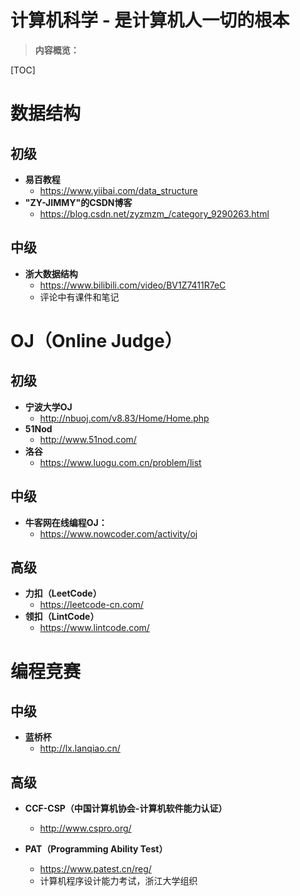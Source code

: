 # 计算机科学 - 是计算机人一切的根本

> **内容概览：**

[TOC]



# 数据结构



## 初级

- **易百教程**
  - https://www.yiibai.com/data_structure
- **"ZY-JIMMY"的CSDN博客**
  - https://blog.csdn.net/zyzmzm_/category_9290263.html



## 中级

- **浙大数据结构**
  - https://www.bilibili.com/video/BV1Z7411R7eC
  - 评论中有课件和笔记





# OJ（Online Judge）



## 初级

- **宁波大学OJ**
  - http://nbuoj.com/v8.83/Home/Home.php
- **51Nod**
  - http://www.51nod.com/
- **洛谷**
  - https://www.luogu.com.cn/problem/list

## 中级

- **牛客网在线编程OJ：**
  - https://www.nowcoder.com/activity/oj



## 高级

- **力扣（LeetCode）**
  - https://leetcode-cn.com/
- **领扣（LintCode）**
  - https://www.lintcode.com/



# 编程竞赛



## 中级

- **蓝桥杯**
  - http://lx.lanqiao.cn/



## 高级

- **CCF-CSP（中国计算机协会-计算机软件能力认证）**
  - http://www.cspro.org/

- **PAT（Programming Ability Test）**
  - https://www.patest.cn/reg/
  - 计算机程序设计能力考试，浙江大学组织



